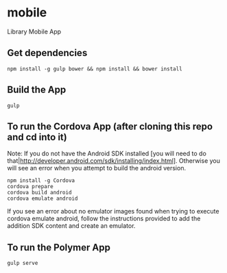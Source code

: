 # mobile
Library Mobile App

## Get dependencies
```
npm install -g gulp bower && npm install && bower install
```

## Build the App
```
gulp
```

## To run the Cordova App (after cloning this repo and cd into it)
Note: If you do not have the Android SDK installed [you will need
to do that|http://developer.android.com/sdk/installing/index.html]. 
Otherwise you will see an error when you attempt to
build the android version.
```
npm install -g Cordova
cordova prepare
cordova build android
cordova emulate android
```
If you see an error about no emulator images found when trying to 
execute cordova emulate android, follow the instructions provided to 
add the addition SDK content and create an emulator.

## To run the Polymer App
```
gulp serve
```
